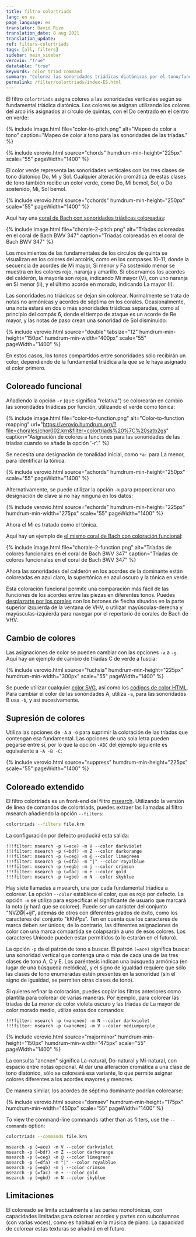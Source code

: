 ```yaml
---
title: filtro colortriads
lang: en es
page_language: es
translator: David Rizo
translation_date: 8 aug 2021
translation_update:
ref: filters-colortriads
tags: [all, filters]
sidebar: main_sidebar
verovio: "true"
datatable: "true"
keywords: color triad command
summary: "Colorea las sonoridades triádicas diatónicas por el tono/función de la fundamental."
permalink: /filter/colortriads/index-ES.html
---
```

El filtro `colortriads` asigna colores a las sonoridades verticales según su fundamental triádica diatónica.  Los colores se asignan utilizando los colores del arco iris asignados al círculo de quintas, con el Do centrado en el centro en verde:

{% include image.html
	file="color-to-pitch.png"
	alt="Mapeo de color a tono"
	caption="Mapeo de color a tono para las sonoridades de las tríadas."
%}



{% include verovio.html
	source="chords"
	humdrum-min-height="225px"
	scale="55"
	pageWidth="1400"
%}
<script type="application/x-humdrum" id="chords">
**kern
4e 4g 4b
4b 4dd 4ff
4f 4a 4cc
4cc 4ee 4gg
4g 4b 4dd
4d 4f 4a
4a 4cc 4ee
=
*-
!!!filter: colortriads
</script>

El color verde representa las sonoridades verticales con las tres clases de tono diatónico Do, Mi y Sol. Cualquier alteración cromática de estas clases de tono también recibe un color verde, como Do, Mi bemol, Sol, o Do sostenido, Mi, Sol bemol.

{% include verovio.html
	source="cchords"
	humdrum-min-height="250px"
	scale="55"
	pageWidth="1400"
%}
<script type="application/x-humdrum" id="cchords">
**kern
4c 4e 4g
4cc 4e 4g
4cc 4g 4ee
4c 4g 4ee
4c 4e- 4g
4c# 4e- 4g#
4c# 4en 4g#
4c## 4e-- 4g# 4ee 4gg-
=
*-
!!!filter: colortriads
</script>

Aquí hay una [coral de Bach con sonoridades triádicas coloreadas](https://verovio.humdrum.org/?k=ey&file=chorales/chor001.krn&filter=colortriads%20%7C%20satb2gs):



{% include image.html
	file="chorale-2-pitch.png"
	alt="Tríadas coloreadas en el coral de Bach BWV 347"
	caption="Tríadas coloreadas en el coral de Bach BWV 347"
%}

Los movimientos de las fundamentales de los círculos de quinta se visualizan en los colores del arcoiris, como en los compases 10&ndash;11, donde la secuencia de acordes de Mi mayor, Si menor y Fa sostenido menor se muestra en los colores rojo, naranja y amarillo.  Si observamos los acordes del calderón, la mayoría son rojos, indicando Mi mayor (V), con uno naranja en Si menor (ii), y el último acorde en morado, indicando La mayor (I).

Las sonoridades no triádicas se dejan sin colorear.  Normalmente se trata de notas no armónicas y acordes de séptima en los corales.  Ocasionalmente, una nota estará en dos o más sonoridades triádicas separadas, como al principio del compás 6, donde el tiempo de ataque es un acorde de Re mayor, y las notas de paso crean una sonoridad de Sol disminuido:


{% include verovio.html
	source="double"
	tabsize="12"
	humdrum-min-height="150px"
	humdrum-min-width="400px"
	scale="55"
	pageWidth="1400"
%}
<script type="application/x-humdrum" id="double">
**kern	**kern	**kern	**kern
*k[f#c#g#]	*k[f#c#g#]	*k[f#c#g#]	*k[f#c#g#]
4D	4d	8f#L	8aL
.	.	8g#J	8bJ
*-	*-	*-	*-
!!!filter: colortriads | satb2gs
</script>
En estos casos, los tonos compartidos entre sonoridades sólo recibirán un color, dependiendo de la fundamental triádica a la que se le haya asignado el color primero.

## Coloreado funcional ##
Añadiendo la opción `-r` (que significa "relativa") se colorearán en cambio las sonoridades triádicas por función, utilizando el verde como tónica:

{% include image.html
	file="color-to-function.png"
	alt="Color-to-function mapping"
	url="https://verovio.humdrum.org/?file=chorales/chor002.krn&filter=colortriads%20%7C%20satb2gs"
	caption="Asignación de colores a funciones para las sonoridades de las tríadas cuando se añade la opción '-r'."
%}

Se necesita una designación de tonalidad inicial, como `*a:` para La menor, para identificar la tónica.  

{% include verovio.html
	source="achords"
	humdrum-min-height="250px"
	scale="55"
	pageWidth="1400"
%}
<script type="application/x-humdrum" id="achords">
**kern
*a:
4e 4g 4b
4b 4dd 4ff
4f 4a 4cc
4cc 4ee 4gg
4g 4b 4dd
4d 4f 4a
4a 4cc 4ee
=
*-
!!!filter: colortriads -r
</script>

Alternativamente, se puede utilizar la opción `-k` para proporcionar una designación de clave si no hay ninguna en los datos:

{% include verovio.html
	source="echords"
	humdrum-min-height="225px"
	humdrum-min-width="275px"
	scale="55"
	pageWidth="1400"
%}
<script type="application/x-humdrum" id="echords">
**kern
4e 4g 4b
4b 4dd 4ff
4f 4a 4cc
4cc 4ee 4gg
4g 4b 4dd
4d 4f 4a
4a 4cc 4ee
=
*-
!!!filter: colortriads -r -k e
</script>

Ahora el Mi es tratado como el tónica.

Aquí hay un ejemplo de [el mismo coral de Bach con coloración funcional](https://verovio.humdrum.org/?file=chorales/chor002.krn&filter=colortriads%20-r%20%7C%20satb2gs):

{% include image.html
	file="chorale-2-function.png"
	alt="Tríadas de colores funcionales en el coral de Bach BWV 347"
	caption="Tríadas de colores funcionales en el coral de Bach BWV 347"
%}

Ahora las sonoridades del calderón en los acordes de la dominante están coloreadas en azul claro, la supertónica en azul oscuro y la tónica en verde.

Esta coloración funcional permite una comparación más fácil de las funciones de los acordes entre las piezas en diferentes tonos.  Puedes [desplazarte por los corales](https://verovio.humdrum.org/?k=ey&file=chorales/chor001.krn&filter=colortriads%20-r%20%7C%20satb2gs) con los botones de flecha situados en la parte superior izquierda de la ventana de VHV, o utilizar <span class="keypress">mayúsculas-derecha</span> y <span class="keypress">mayúsculas-izquierda</span> para navegar por el repertorio de corales de Bach de VHV.

## Cambio de colores ##
Las asignaciones de color se pueden cambiar con las opciones `-a` a `-g`.  Aquí hay un ejemplo de cambio de triadas C de verde a fuscia:


{% include verovio.html
	source="fuchsia"
	humdrum-min-height="225px"
	humdrum-min-width="300px"
	scale="55"
	pageWidth="1400"
%}
<script type="application/x-humdrum" id="fuchsia">
**kern
4e 4g 4b
4b 4dd 4ff
4f 4a 4cc
4cc 4ee 4gg
4g 4b 4dd
4d 4f 4a
4a 4cc 4ee
=
*-
!!!filter: colortriads -c fuchsia
</script>
Se puede utilizar cualquier [color SVG](https://www.december.com/html/spec/colorsvg.html), así como los [códigos de color HTML](https://htmlcolorcodes.com).  Para cambiar el color de las sonoridades A, utiliza `-a`, para las sonoridades B usa `-b`, y así sucesivamente.

## Supresión de colores ##
Utiliza las opciones de `-A` a `-G` para suprimir la coloración de las tríadas que contengan esa fundamental.  Las opciones de una sola letra pueden pegarse entre sí, por lo que la opción `-ABC` del ejemplo siguiente es equivalente a `-A -B -C`:

{% include verovio.html
	source="suppress"
	humdrum-min-height="225px"
	scale="55"
	pageWidth="1400"
%}
<script type="application/x-humdrum" id="suppress">
**kern
4e 4g 4b
4b 4dd 4ff
4f 4a 4cc
4cc 4ee 4gg
4g 4b 4dd
4d 4f 4a
4a 4cc 4ee
=
*-
!!!filter: colortriads -ABC
</script>

## Coloreado extendido ##
El filtro colortriads es un front-end del filtro [msearch](/filters/msearch).  Utilizando la versión de línea de comandos de colortriads, puedes extraer las llamadas al filtro msearch añadiendo la opción `--filters`:

```bash
colortriads --filters file.krn
```

La configuración por defecto producirá esta salida:

```
!!!filter: msearch -p (=ace) -m V --color darkviolet
!!!filter: msearch -p (=bdf) -m Z --color darkorange
!!!filter: msearch -p (=ceg) -m @ --color limegreen
!!!filter: msearch -p (=dfa) -m "|" --color royalblue
!!!filter: msearch -p (=egb) -m j --color crimson
!!!filter: msearch -p (=fac) -m + --color gold
!!!filter: msearch -p (=gbd) -m N --color skyblue
```
Hay siete llamadas a msearch, una por cada fundamental triádica a colorear.  La opción `--color` establece el color, que es rojo por defecto. La opción `-m` se utiliza para especificar el significante de usuario que marcará la nota (y hará que se coloree).  Puede ser un carácter del conjunto "NVZ@|+ijl", además de otros con diferentes grados de éxito, como los caracteres del conjunto "kKhPps".  Ten en cuenta que los caracteres de marca deben ser únicos; de lo contrario, las diferentes asignaciones de color con una marca compartida se colapsarán a uno de esos colores.  Los caracteres Unicode pueden estar permitidos (o lo estarán en el futuro).

La opción `-p` da el patrón de tono a buscar.  El patrón `(=ace)` significa buscar una sonoridad vertical que contenga una o más de cada una de las tres clases de tono A, C y E. Los paréntesis indican una búsqueda armónica (en lugar de una búsqueda melódica), y el signo de igualdad requiere que sólo las clases de tono enumeradas estén presentes en la sonoridad (sin el signo de igualdad, se permiten otras clases de tono).

Si quieres refinar la coloración, puedes copiar los filtros anteriores como plantilla para colorear de varias maneras.  Por ejemplo, para colorear las triadas de La menor de color violeta oscuro y las triadas de La mayor de color morado medio, utiliza estos dos comandos:


```
!!!filter: msearch -p (=ancnen) -m N --color darkviolet
!!!filter: msearch -p (=anc#en) -m V --color mediumpurple
```



{% include verovio.html
	source="majorminor"
	humdrum-min-height="150px"
	humdrum-min-width="475px"
	scale="55"
	pageWidth="1400"
%}
<script type="application/x-humdrum" id="majorminor">
**kern
4a 4cc 4ee
4a 4cc# 4ee
=
*-
!!!filter: msearch -p (=ancnen) -m N --color darkviolet
!!!filter: msearch -p (=anc#en) -m V --color mediumpurple
</script>

La consulta "ancnen" significa La-natural, Do-natural y Mi-natural, con espacio entre notas opcional.  Al dar una alteración cromática a una clase de tono diatónico, sólo se coloreará esa variante, lo que permite asignar colores diferentes a los acordes mayores y menores.

De manera similar, los acordes de séptima dominante podrían colorearse:

{% include verovio.html
	source="domsev"
	humdrum-min-height="175px"
	humdrum-min-width="450px"
	scale="55"
	pageWidth="1400"
%}
<script type="application/x-humdrum" id="domsev">
**kern
4c 4e 4g
4g 4b 4dd
4g 4b 4dd 4ff
=
*-
!!!filter: colortriads
!!!filter: msearch -p (=gnbndnfn) -m l --color fuchsia
</script>

To view the command-line commands rather than as filters,
use the `--commands` option:


```bash
colortriads --commands file.krn
```

```
msearch -p (=ace) -m V --color darkviolet
msearch -p (=bdf) -m Z --color darkorange
msearch -p (=ceg) -m @ --color limegreen
msearch -p (=dfa) -m "|" --color royalblue
msearch -p (=egb) -m j --color crimson
msearch -p (=fac) -m + --color gold
msearch -p (=gbd) -m N --color skyblue
```


## Limitaciones ## 
El coloreado se limita actualmente a las partes monofónicas, con capacidades limitadas para colorear acordes y partes con subcolumnas (con varias voces), como es habitual en la música de piano.  La capacidad de colorear estas texturas se añadirá en el futuro.
